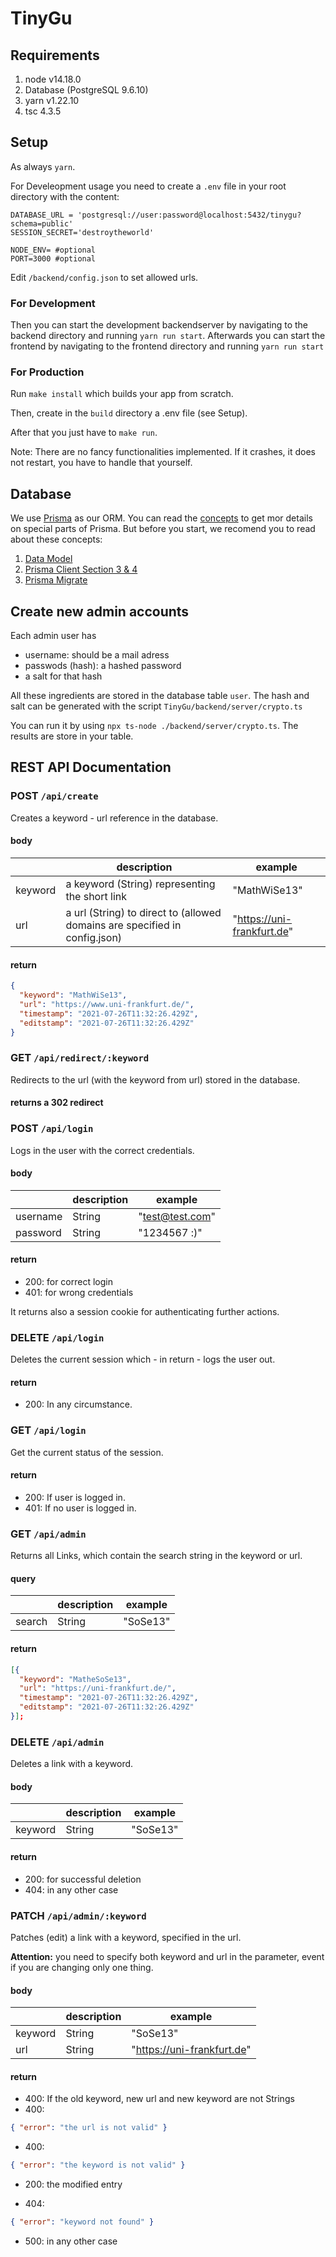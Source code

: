 # TinyGu

## Requirements

1. node v14.18.0
2. Database (PostgreSQL 9.6.10)
3. yarn v1.22.10
4. tsc 4.3.5

## Setup

As always `yarn`.

For Develeopment usage you need to create a `.env` file in your root directory with the content:

```
DATABASE_URL = 'postgresql://user:password@localhost:5432/tinygu?schema=public'
SESSION_SECRET='destroytheworld'

NODE_ENV= #optional
PORT=3000 #optional
```

Edit `/backend/config.json` to set allowed urls.

### For Development

Then you can start the development backendserver by navigating to the backend directory and running `yarn run start`.
Afterwards you can start the frontend by navigating to the frontend directory and running `yarn run start`

### For Production

Run `make install` which builds your app from scratch.

Then, create in the `build` directory a .env file (see Setup).

After that you just have to `make run`.

Note: There are no fancy functionalities implemented. If it crashes, it does not restart, you have to handle that yourself.

## Database

We use [Prisma](https://prisma.io) as our ORM. You can read the [concepts](https://www.prisma.io/docs/concepts) to get mor details on special parts of Prisma. But before you start, we recomend you to read about these concepts:

1. [Data Model](https://www.prisma.io/docs/concepts/components/prisma-schema/data-model)
2. [Prisma Client Section 3 & 4](https://www.prisma.io/docs/concepts/components/prisma-client#3-use-prisma-client-to-send-queries-to-your-database)
3. [Prisma Migrate](https://www.prisma.io/docs/concepts/components/prisma-migrate)

## Create new admin accounts

Each admin user has

- username: should be a mail adress
- passwods (hash): a hashed password
- a salt for that hash

All these ingredients are stored in the database table `user`.
The hash and salt can be generated with the script `TinyGu/backend/server/crypto.ts`

You can run it by using `npx ts-node ./backend/server/crypto.ts`. The results are store in your table.

## REST API Documentation

### POST `/api/create`

Creates a keyword - url reference in the database.

#### body

|         | description                                                                | example                    |
| ------- | -------------------------------------------------------------------------- | -------------------------- |
| keyword | a keyword (String) representing the short link                             | "MathWiSe13"               |
| url     | a url (String) to direct to (allowed domains are specified in config.json) | "https://uni-frankfurt.de" |

#### return

```json
{
  "keyword": "MathWiSe13",
  "url": "https://www.uni-frankfurt.de/",
  "timestamp": "2021-07-26T11:32:26.429Z",
  "editstamp": "2021-07-26T11:32:26.429Z"
}
```

### GET `/api/redirect/:keyword`

Redirects to the url (with the keyword from url) stored in the database.

#### returns a 302 redirect

### POST `/api/login`

Logs in the user with the correct credentials.

#### body

|          | description | example         |
| -------- | ----------- | --------------- |
| username | String      | "test@test.com" |
| password | String      | "1234567 :)"    |

#### return

- 200: for correct login
- 401: for wrong credentials

It returns also a session cookie for authenticating further actions.

### DELETE `/api/login`

Deletes the current session which - in return - logs the user out.

#### return

- 200: In any circumstance.

### GET `/api/login`

Get the current status of the session.

#### return

- 200: If user is logged in.
- 401: If no user is logged in.

### GET `/api/admin`

Returns all Links, which contain the search string in the keyword or url.

#### query

|        | description | example  |
| ------ | ----------- | -------- |
| search | String      | "SoSe13" |

#### return

```json
[{
  "keyword": "MatheSoSe13",
  "url": "https://uni-frankfurt.de/",
  "timestamp": "2021-07-26T11:32:26.429Z",
  "editstamp": "2021-07-26T11:32:26.429Z"
}];
```

### DELETE `/api/admin`

Deletes a link with a keyword.

#### body

|         | description | example  |
| ------- | ----------- | -------- |
| keyword | String      | "SoSe13" |

#### return

- 200: for successful deletion
- 404: in any other case

### PATCH `/api/admin/:keyword`

Patches (edit) a link with a keyword, specified in the url.

**Attention:** you need to specify both keyword and url in the parameter, event if you are changing only one thing.

#### body

|         | description | example                    |
| ------- | ----------- | -------------------------- |
| keyword | String      | "SoSe13"                   |
| url     | String      | "https://uni-frankfurt.de" |

#### return

- 400: If the old keyword, new url and new keyword are not Strings
- 400:

```json
{ "error": "the url is not valid" }
```

- 400:

```json
{ "error": "the keyword is not valid" }
```

- 200: the modified entry

- 404:

```json
{ "error": "keyword not found" }
```

- 500:
  in any other case
